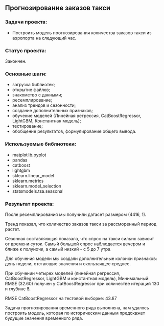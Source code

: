 ## Прогнозирование заказов такси

### Задачи проекта:

- Построить модель прогнозирования количества заказов такси из аэропорта на следующий час.

### Статус проекта:

Закончен.

### Основные шаги:

- загрузка библиотек;
- открытие файлов;
- знакомство с данными;
- ресемплирование;
- анализ трендов и сезонности;
- создание дополнительных признаков;
- обучение моделей (Линейная регрессия, CatBoostRegressor, LightGBM, Константная модель);
- тестирование;
- обобщение результатов, формулирование общего вывода.

### Используемые библиотеки:

- matplotlib.pyplot
- pandas
- catboost
- lightgbm
- sklearn.linear_model
- sklearn.metrics
- sklearn.model_selection
- statsmodels.tsa.seasonal

### Результат проекта:

После ресемплирования мы получили датасет размером (4416, 1).

Тренд показал, что количество заказов такси за рассморенный период растет.

Сезонная составляющая показала, что спрос на такси сильно зависит от времени суток. Самый большой спрос наблюдается вечером и ближе к полуночи, а самый низкий - с 5 до 7 утра.

Для обучения модели мы создали дополнительные колонки признаков: день недели, отстающие значения и скользаящее среднее.

При обучении четырех моделей (линейная регрессия, CatBoostRegressor, LightGBM и константная модель), Минимальный RMSE (32.60) получен у CatBoostRegressor при количестве итераций 130 и  глубине 8.

RMSE CatBoostRegressor на тестовой выборке: 43.87

Задача прогнозирования временного ряда выполнена, нам удалось построить модель, которая по историческим данным предскажет будущие значения временного ряда.
